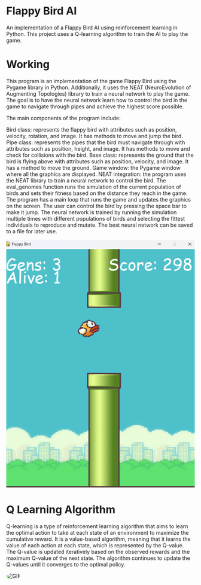 # Flappy Bird AI
An implementation of a Flappy Bird AI using reinforcement learning in Python. This project uses a Q-learning algorithm to train the AI to play the game.

# Working 
This program is an implementation of the game Flappy Bird using the Pygame library in Python. Additionally, it uses the NEAT (NeuroEvolution of Augmenting Topologies) library to train a neural network to play the game. The goal is to have the neural network learn how to control the bird in the game to navigate through pipes and achieve the highest score possible.

The main components of the program include:

Bird class: represents the flappy bird with attributes such as position, velocity, rotation, and image. It has methods to move and jump the bird.
Pipe class: represents the pipes that the bird must navigate through with attributes such as position, height, and image. It has methods to move and check for collisions with the bird.
Base class: represents the ground that the bird is flying above with attributes such as position, velocity, and image. It has a method to move the ground.
Game window: the Pygame window where all the graphics are displayed.
NEAT integration: the program uses the NEAT library to train a neural network to control the bird. The eval_genomes function runs the simulation of the current population of birds and sets their fitness based on the distance they reach in the game.
The program has a main loop that runs the game and updates the graphics on the screen. The user can control the bird by pressing the space bar to make it jump. The neural network is trained by running the simulation multiple times with different populations of birds and selecting the fittest individuals to reproduce and mutate. The best neural network can be saved to a file for later use.

![Alt text](https://github.com/AaryanAnand10/Flappy_Bird_AI/blob/main/Img/RESULT.png)


# Q Learning Algorithm 
Q-learning is a type of reinforcement learning algorithm that aims to learn the optimal action to take at each state of an environment to maximize the cumulative reward. It is a value-based algorithm, meaning that it learns the value of each action at each state, which is represented by the Q-value. The Q-value is updated iteratively based on the observed rewards and the maximum Q-value of the next state. The algorithm continues to update the Q-values until it converges to the optimal policy.
  


<img align="centre" alt="GIF" src="https://cdn-media-1.freecodecamp.org/images/s39aVodqNAKMTcwuMFlyPSy76kzAmU5idMzk" width="500" height="320" style="border-radius:50%" />



